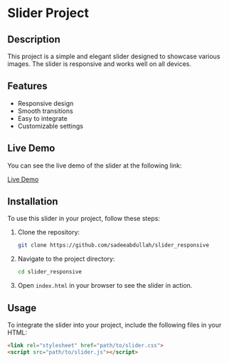 # Slider Project

## Description
This project is a simple and elegant slider designed to showcase various images. The slider is responsive and works well on all devices.

## Features
- Responsive design
- Smooth transitions
- Easy to integrate
- Customizable settings

## Live Demo
You can see the live demo of the slider at the following link:

[Live Demo](http://slider.sadeeabdullah.com)

## Installation
To use this slider in your project, follow these steps:

1. Clone the repository:
    ```bash
    git clone https://github.com/sadeeabdullah/slider_responsive
    ```

2. Navigate to the project directory:
    ```bash
    cd slider_responsive
    ```

3. Open `index.html` in your browser to see the slider in action.

## Usage
To integrate the slider into your project, include the following files in your HTML:

```html
<link rel="stylesheet" href="path/to/slider.css">
<script src="path/to/slider.js"></script>
